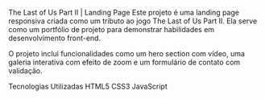 The Last of Us Part II | Landing Page
Este projeto é uma landing page responsiva criada como um tributo ao jogo The Last of Us Part II. Ela serve como um portfólio de projeto para demonstrar habilidades em desenvolvimento front-end.

O projeto inclui funcionalidades como um hero section com vídeo, uma galeria interativa com efeito de zoom e um formulário de contato com validação.

Tecnologias Utilizadas
HTML5
CSS3
JavaScript
